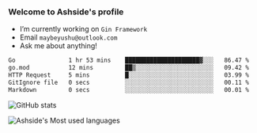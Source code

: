 ### Welcome to Ashside's profile

- I’m currently working on `Gin Framework`
- Email `maybeyushu@outlook.com`
- Ask me about anything!

<!--START_SECTION:waka-->

```txt
Go               1 hr 53 mins    █████████████████████▓░░░   86.47 %
go.mod           12 mins         ██▒░░░░░░░░░░░░░░░░░░░░░░   09.42 %
HTTP Request     5 mins          █░░░░░░░░░░░░░░░░░░░░░░░░   03.99 %
GitIgnore file   0 secs          ░░░░░░░░░░░░░░░░░░░░░░░░░   00.11 %
Markdown         0 secs          ░░░░░░░░░░░░░░░░░░░░░░░░░   00.01 %
```

<!--END_SECTION:waka-->

![GitHub stats](https://github-readme-stats.vercel.app/api?username=Ashside)

![Ashside's Most used languages](https://github-readme-stats.vercel.app/api/top-langs/?username=Ashside&layout=compact&hide_border=true&langs_count=10)


